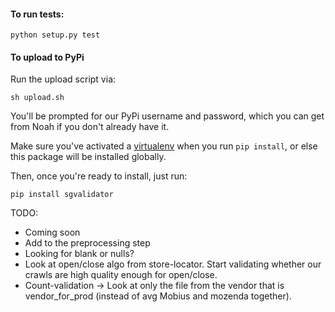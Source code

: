 #### To run tests:

`python setup.py test`

#### To upload to PyPi 

Run the upload script via:

`sh upload.sh`

You'll be prompted for our PyPi username and password, which you can get from Noah if you don't already have it. 

Make sure you've activated a [virtualenv](https://packaging.python.org/guides/installing-using-pip-and-virtual-environments/) when you run `pip install`, or else this package will be installed globally.

Then, once you're ready to install, just run:

`pip install sgvalidator` 

TODO:
* Coming soon
* Add to the preprocessing step
* Looking for blank or nulls?
* Look at open/close algo from store-locator. Start validating whether our crawls are high quality enough for open/close. 
* Count-validation → Look at only the file from the vendor that is vendor_for_prod (instead of avg Mobius and mozenda together).
 